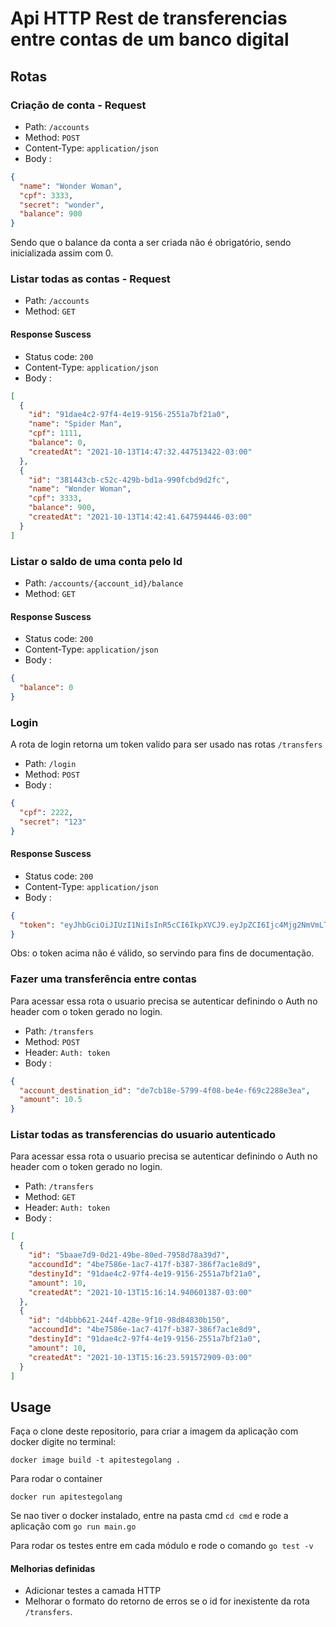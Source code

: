 # Api HTTP Rest de transferencias entre contas de um banco digital

## Rotas

### Criação de conta - Request

- Path: `/accounts`
- Method: `POST`
- Content-Type: `application/json`
- Body :

```json
{
  "name": "Wonder Woman",
  "cpf": 3333,
  "secret": "wonder",
  "balance": 900
}
```

Sendo que o balance da conta a ser criada não é obrigatório, sendo inicializada assim com 0.

### Listar todas as contas - Request

- Path: `/accounts`
- Method: `GET`

#### Response Suscess

- Status code: `200`
- Content-Type: `application/json`
- Body :

```json
[
  {
    "id": "91dae4c2-97f4-4e19-9156-2551a7bf21a0",
    "name": "Spider Man",
    "cpf": 1111,
    "balance": 0,
    "createdAt": "2021-10-13T14:47:32.447513422-03:00"
  },
  {
    "id": "381443cb-c52c-429b-bd1a-990fcbd9d2fc",
    "name": "Wonder Woman",
    "cpf": 3333,
    "balance": 900,
    "createdAt": "2021-10-13T14:42:41.647594446-03:00"
  }
]
```

### Listar o saldo de uma conta pelo Id

- Path: `/accounts/{account_id}/balance`
- Method: `GET`

#### Response Suscess

- Status code: `200`
- Content-Type: `application/json`
- Body :

```json
{
  "balance": 0
}
```

### Login

A rota de login retorna um token valido para ser usado nas rotas `/transfers`

- Path: `/login`
- Method: `POST`
- Body :

```json
{
  "cpf": 2222,
  "secret": "123"
}
```

#### Response Suscess

- Status code: `200`
- Content-Type: `application/json`
- Body :

```json
{
  "token": "eyJhbGciOiJIUzI1NiIsInR5cCI6IkpXVCJ9.eyJpZCI6Ijc4Mjg2NmVmLTBiZmUtNDRhNi04MTk4LWZlYTk3YjIzYjg0MyJ9.x8rSh2h-Lm_P-zFTYHB-CmzDHYGmXf-KtCRM_YyISQg"
}
```

Obs: o token acima não é válido, so servindo para fins de documentação.

### Fazer uma transferência entre contas

Para acessar essa rota o usuario precisa se autenticar definindo o Auth no header com o token gerado no login.

- Path: `/transfers`
- Method: `POST`
- Header: `Auth: token`
- Body :

```json
{
  "account_destination_id": "de7cb18e-5799-4f08-be4e-f69c2288e3ea",
  "amount": 10.5
}
```

### Listar todas as transferencias do usuario autenticado

Para acessar essa rota o usuario precisa se autenticar definindo o Auth no header com o token gerado no login.

- Path: `/transfers`
- Method: `GET`
- Header: `Auth: token`
- Body :

```json
[
  {
    "id": "5baae7d9-0d21-49be-80ed-7958d78a39d7",
    "accoundId": "4be7586e-1ac7-417f-b387-386f7ac1e8d9",
    "destinyId": "91dae4c2-97f4-4e19-9156-2551a7bf21a0",
    "amount": 10,
    "createdAt": "2021-10-13T15:16:14.940601387-03:00"
  },
  {
    "id": "d4bbb621-244f-428e-9f10-98d84830b150",
    "accoundId": "4be7586e-1ac7-417f-b387-386f7ac1e8d9",
    "destinyId": "91dae4c2-97f4-4e19-9156-2551a7bf21a0",
    "amount": 10,
    "createdAt": "2021-10-13T15:16:23.591572909-03:00"
  }
]
```

## Usage

Faça o clone deste repositorio, para criar a imagem da aplicação com docker digite no terminal:

`docker image build -t apitestegolang .`

Para rodar o container

`docker run apitestegolang`

Se nao tiver o docker instalado, entre na pasta cmd `cd cmd` e rode a aplicação com `go run main.go`

Para rodar os testes entre em cada módulo e rode o comando `go test -v`

#### Melhorias definidas

- Adicionar testes a camada HTTP
- Melhorar o formato do retorno de erros se o id for inexistente da rota `/transfers`.
